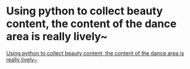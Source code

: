 # Using python to collect beauty content, the content of the dance area is really lively~
[Using python to collect beauty content, the content of the dance area is really lively~](https://aiwithcloud.com/2022/09/15/using_python_to_collect_beauty_content_the_content_of_the_dance_area_is_really_lively/)